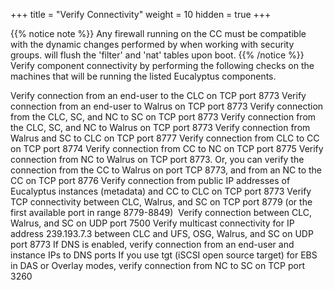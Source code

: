 +++
title = "Verify Connectivity"
weight = 10
hidden = true
+++


{{% notice note %}}
Any firewall running on the CC must be compatible with the dynamic changes performed by when working with security groups. will flush the 'filter' and 'nat' tables upon boot. 
{{% /notice %}}
Verify component connectivity by performing the following checks on the machines that will be running the listed Eucalyptus components. 

Verify connection from an end-user to the CLC on TCP port 8773 Verify connection from an end-user to Walrus on TCP port 8773 Verify connection from the CLC, SC, and NC to SC on TCP port 8773 Verify connection from the CLC, SC, and NC to Walrus on TCP port 8773 Verify connection from Walrus and SC to CLC on TCP port 8777 Verify connection from CLC to CC on TCP port 8774 Verify connection from CC to NC on TCP port 8775 Verify connection from NC to Walrus on TCP port 8773. Or, you can verify the connection from the CC to Walrus on port TCP 8773, and from an NC to the CC on TCP port 8776 Verify connection from public IP addresses of Eucalyptus instances (metadata) and CC to CLC on TCP port 8773 Verify TCP connectivity between CLC, Walrus, and SC on TCP port 8779 (or the first available port in range 8779-8849)  Verify connection between CLC, Walrus, and SC on UDP port 7500 Verify multicast connectivity for IP address 239.193.7.3 between CLC and UFS, OSG, Walrus, and SC on UDP port 8773 If DNS is enabled, verify connection from an end-user and instance IPs to DNS ports If you use tgt (iSCSI open source target) for EBS in DAS or Overlay modes, verify connection from NC to SC on TCP port 3260 